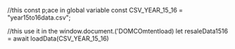 <script src="https://cdn.rawgit.com/Keyang/node-csvtojson/d41f44aa/browser/csvtojson.min.js"></script>

//this const p;ace in global variable
const CSV_YEAR_15_16 = "year15to16data.csv";

//this use it in the window.document.('DOMCOmtentload)
let resaleData1516 = await loadData(CSV_YEAR_15_16)
